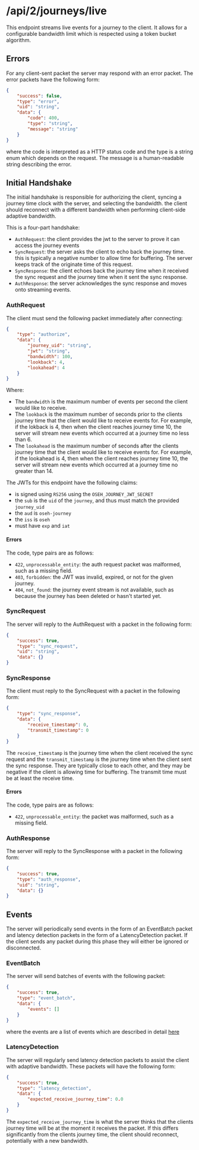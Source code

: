 # /api/2/journeys/live

This endpoint streams live events for a journey to the client. It allows
for a configurable bandwidth limit which is respected using a token bucket
algorithm.

## Errors

For any client-sent packet the server may respond with an error packet. The
error packets have the following form:

```json
{
    "success": false,
    "type": "error",
    "uid": "string",
    "data": {
        "code": 400,
        "type": "string",
        "message": "string"
    }
}
```

where the code is interpreted as a HTTP status code and the type is a string
enum which depends on the request. The message is a human-readable string
describing the error.

## Initial Handshake

The initial handshake is responsible for authorizing the client, syncing
a journey time clock with the server, and selecting the bandwidth. the client
should reconnect with a different bandwidth when performing client-side
adaptive bandwidth.

This is a four-part handshake:

-   `AuthRequest`: the client provides the jwt to the server to prove it can
    access the journey events
-   `SyncRequest`: the server asks the client to echo back the journey time.
    this is typically a negative number to allow time for buffering. The
    server keeps track of the originate time of this request.
-   `SyncResponse`: the client echoes back the journey time when it received
    the sync request and the journey time when it sent the sync response.
-   `AuthResponse`: the server acknowledges the sync response and moves onto
    streaming events.

### AuthRequest

The client must send the following packet immediately after connecting:

```json
{
    "type": "authorize",
    "data": {
        "journey_uid": "string",
        "jwt": "string",
        "bandwidth": 100,
        "lookback": 4,
        "lookahead": 4
    }
}
```

Where:

-   The `bandwidth` is the maximum number of events per second the client would
    like to receive.
-   The `lookback` is the maximum number of seconds prior to the clients journey
    time that the client would like to receive events for. For example, if the lokback
    is 4, then when the client reaches journey time 10, the server will stream new events
    which occurred at a journey time no less than 6.
-   The `lookahead` is the maximum number of seconds after the clients journey time
    that the client would like to receive events for. For example, if the lookahead
    is 4, then when the client reaches journey time 10, the server will stream new events
    which occurred at a journey time no greater than 14.

The JWTs for this endpoint have the following claims:

-   is signed using `RS256` using the `OSEH_JOURNEY_JWT_SECRET`
-   the `sub` is the `uid` of the `journey`, and thus must match the provided `journey_uid`
-   the `aud` is `oseh-journey`
-   the `iss` is `oseh`
-   must have `exp` and `iat`

#### Errors

The code, type pairs are as follows:

-   `422`, `unprocessable_entity`: the auth request packet was malformed, such
    as a missing field.
-   `403`, `forbidden`: the JWT was invalid, expired, or not for the given
    journey.
-   `404`, `not_found`: the journey event stream is not available, such as
    because the journey has been deleted or hasn't started yet.

### SyncRequest

The server will reply to the AuthRequest with a packet in the following form:

```json
{
    "success": true,
    "type": "sync_request",
    "uid": "string",
    "data": {}
}
```

### SyncResponse

The client must reply to the SyncRequest with a packet in the following form:

```json
{
    "type": "sync_response",
    "data": {
        "receive_timestamp": 0,
        "transmit_timestamp": 0
    }
}
```

The `receive_timestamp` is the journey time when the client received the
sync request and the `transmit_timestamp` is the journey time when the client
sent the sync response. They are typically close to each other, and they may
be negative if the client is allowing time for buffering. The transmit time
must be at least the receive time.

#### Errors

The code, type pairs are as follows:

-   `422`, `unprocessable_entity`: the packet was malformed, such as a missing
    field.

### AuthResponse

The server will reply to the SyncResponse with a packet in the following form:

```json
{
    "success": true,
    "type": "auth_response",
    "uid": "string",
    "data": {}
}
```

## Events

The server will periodically send events in the form of an EventBatch packet and
latency detection packets in the form of a LatencyDetection packet. If the
client sends any packet during this phase they will either be ignored or
disconnected.

### EventBatch

The server will send batches of events with the following packet:

```json
{
    "success": true,
    "type": "event_batch",
    "data": {
        "events": []
    }
}
```

where the events are a list of events which are described in detail [here](events.md)

### LatencyDetection

The server will regularly send latency detection packets to assist the client
with adaptive bandwidth. These packets will have the following form:

```json
{
    "success": true,
    "type": "latency_detection",
    "data": {
        "expected_receive_journey_time": 0.0
    }
}
```

The `expected_receive_journey_time` is what the server thinks that the clients
journey time will be at the moment it receives the packet. If this differs
significantly from the clients journey time, the client should reconnect,
potentially with a new bandwidth.
